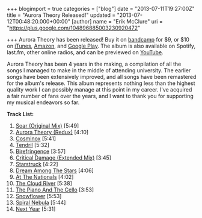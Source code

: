 +++
blogimport = true
categories = ["blog"]
date = "2013-07-11T19:27:00Z"
title = "Aurora Theory Released!"
updated = "2013-07-12T00:48:20.000+00:00"
[author]
name = "Erik McClure"
uri = "https://plus.google.com/104896885003230920472"

+++
Aurora Theory has been released! Buy it on [bandcamp](http://erikmcclure.bandcamp.com/album/aurora-theory) for $9, or $10 on [iTunes](https://itunes.apple.com/us/album/id672763525), [Amazon](http://www.amazon.com/gp/product/B00DVS2EDO/), and [Google Play](https://play.google.com/store/music/album/Erik_McClure_Aurora_Theory?id=Bcsjkg4chdqymqrpsxagjxvkm2i). The album is also available on Spotify, last.fm, other online radios, and can be previewed on [YouTube](http://www.youtube.com/watch?v=qD5zdsIOkqQ&list=PLo4BIkE52kLTO0Hh9ROqJUXy9OdtT5-rT).

Aurora Theory has been 4 years in the making, a compilation of all the songs I managed to make in the middle of attending university. The earlier songs have been extensively improved, and all songs have been remastered for the album's release. This album represents nothing less than the highest quality work I can possibly manage at this point in my career. I've acquired a fair number of fans over the years, and I want to thank you for supporting my musical endeavors so far.

**Track List:**

 1. [Soar (Original Mix)](http://erikmcclure.bandcamp.com/track/soar-original-mix) [5:49]
 2. [Aurora Theory (Redux)](http://erikmcclure.bandcamp.com/track/aurora-theory-redux) [4:10]
 3. [Cosminox](http://erikmcclure.bandcamp.com/track/cosminox) [5:41]
 4. [Tendril](http://erikmcclure.bandcamp.com/track/tendril) [5:32]
 5. [Birefringence](http://erikmcclure.bandcamp.com/track/birefringence) [3:57]
 6. [Critical Damage (Extended Mix)](http://erikmcclure.bandcamp.com/track/critical-damage-extended-mix) [3:45]
 7. [Starstruck](http://erikmcclure.bandcamp.com/track/starstruck) [4:22]
 8. [Dream Among The Stars](http://erikmcclure.bandcamp.com/track/dream-among-the-stars) [4:06]
 9. [At The Nationals](http://erikmcclure.bandcamp.com/track/at-the-nationals) [4:02]
 10. [The Cloud River](http://erikmcclure.bandcamp.com/track/the-cloud-river) [5:38]
 11. [The Piano And The Cello](http://erikmcclure.bandcamp.com/track/the-piano-and-the-cello) [3:53]
 12. [Snowflower](http://erikmcclure.bandcamp.com/track/snowflower) [5:53]
 13. [Spiral Nebula](http://erikmcclure.bandcamp.com/track/spiral-nebula) [5:44]
 14. [Next Year](http://erikmcclure.bandcamp.com/track/next-year) [5:31]
